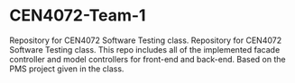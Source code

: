 # CEN4072-Team-1
Repository for CEN4072 Software Testing class. 
Repository for CEN4072 Software Testing class. This repo includes all of the implemented facade controller and model controllers for front-end and back-end. Based on the PMS project given in the class.
